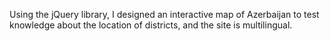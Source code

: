 Using the jQuery library, I designed an interactive map of Azerbaijan to test knowledge about the location of districts, and the site is multilingual.

